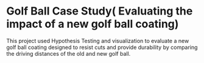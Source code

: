 # Golf Ball Case Study( Evaluating the impact of a new golf ball coating)
This project used Hypothesis Testing and visualization to evaluate a new golf ball coating designed to resist cuts and provide durability by comparing the driving distances of the old and new golf ball.
